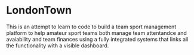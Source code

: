 # LondonTown
This is an attempt to learn to code to build a team sport management platform to help amateur sport teams both manage team attentandce and avaiability and team finances using a fully integrated systems that links all the functionality with a visible dashboard.
